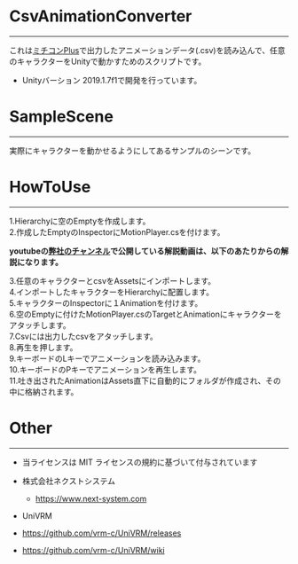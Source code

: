 # CsvAnimationConverter
***
これは[ミチコンPlus](https://apps.apple.com/jp/app/ミチコンplus-スマホで全身モーキャプ/id1468862870)で出力したアニメーションデータ(.csv)を読み込んで、任意のキャラクターをUnityで動かすためのスクリプトです。
-  Unityバーション 2019.1.7f1で開発を行っています。

# SampleScene
***
実際にキャラクターを動かせるようにしてあるサンプルのシーンです。

# HowToUse
***
1.Hierarchyに空のEmptyを作成します。  
2.作成したEmptyのInspectorにMotionPlayer.csを付けます。  

**youtubeの[弊社のチャンネル](https://www.youtube.com/channel/UCSFOvi0cNXufDusurFMncYw)で公開している解説動画は、以下のあたりからの解説になります。**

3.任意のキャラクターとcsvをAssetsにインポートします。  
4.インポートしたキャラクターをHierarchyに配置します。  
5.キャラクターのInspectorに１Animationを付けます。  
6.空のEmptyに付けたMotionPlayer.csのTargetとAnimationにキャラクターをアタッチします。  
7.Csvには出力したcsvをアタッチします。  
8.再生を押します。    
9.キーボードのLキーでアニメーションを読み込みます。  
10.キーボードのPキーでアニメーションを再生します。  
11.吐き出されたAnimationはAssets直下に自動的にフォルダが作成され、その中に格納されます。

# Other
***
- 当ライセンスは MIT ライセンスの規約に基づいて付与されています 
- 株式会社ネクストシステム
  -  https://www.next-system.com
  
-  UniVRM
  - https://github.com/vrm-c/UniVRM/releases
  - https://github.com/vrm-c/UniVRM/wiki



